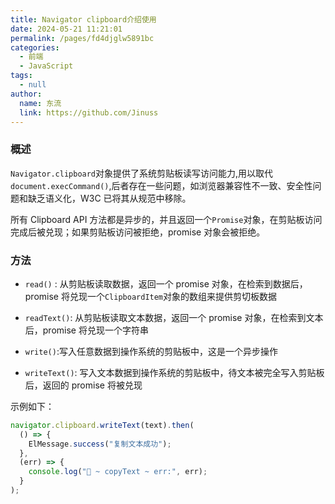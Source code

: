 ```yaml
---
title: Navigator clipboard介绍使用
date: 2024-05-21 11:21:01
permalink: /pages/fd4djglw5891bc
categories:
  - 前端
  - JavaScript
tags:
  - null
author:
  name: 东流
  link: https://github.com/Jinuss
---
```


### 概述

`Navigator.clipboard`对象提供了系统剪贴板读写访问能力,用以取代`document.execCommand()`,后者存在一些问题，如浏览器兼容性不一致、安全性问题和缺乏语义化，W3C 已将其从规范中移除。

所有 Clipboard API 方法都是异步的，并且返回一个`Promise`对象，在剪贴板访问完成后被兑现；如果剪贴板访问被拒绝，promise 对象会被拒绝。

### 方法

- `read()` : 从剪贴板读取数据，返回一个 promise 对象，在检索到数据后，promise 将兑现一个`ClipboardItem`对象的数组来提供剪切板数据
- `readText()`: 从剪贴板读取文本数据，返回一个 promise 对象，在检索到文本后，promise 将兑现一个字符串

- `write()`:写入任意数据到操作系统的剪贴板中，这是一个异步操作

- `writeText()`: 写入文本数据到操作系统的剪贴板中，待文本被完全写入剪贴板后，返回的 promise 将被兑现

示例如下：

```js
navigator.clipboard.writeText(text).then(
  () => {
    ElMessage.success("复制文本成功");
  },
  (err) => {
    console.log("🚀 ~ copyText ~ err:", err);
  }
);
```
